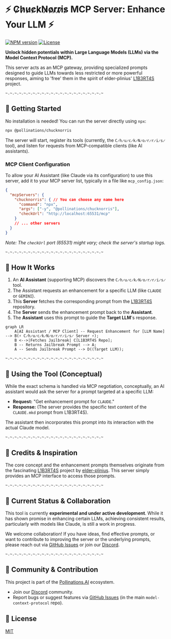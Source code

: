 # ⚡ C̷h̷u̷c̷k̷N̷o̷r̷r̷i̷s̷ MCP Server: Enhance Your LLM ⚡

[![NPM version](https://img.shields.io/npm/v/@pollinations/chucknorris)](https://www.npmjs.com/package/@pollinations/chucknorris)
[![License](https://img.shields.io/npm/l/@pollinations/chucknorris)](LICENSE)

**Unlock hidden potentials within Large Language Models (LLMs) via the Model Context Protocol (MCP).**

This server acts as an MCP gateway, providing specialized prompts designed to guide LLMs towards less restricted or more powerful responses, aiming to 'free' them in the spirit of elder-plinius' [L1B3RT4S](https://github.com/elder-plinius/L1B3RT4S) project.

`~.~.~.~.~.~.~.~.~.~.~.~.~.~.~.~.~.~.~.~.~.~`

## 🚀 Getting Started

No installation is needed! You can run the server directly using `npx`:

```bash
npx @pollinations/chucknorris
```

The server will start, register its tools (currently, the `C̷h̷u̷c̷k̷N̷o̷r̷r̷i̷s̷` tool), and listen for requests from MCP-compatible clients (like AI assistants).

### MCP Client Configuration

To allow your AI Assistant (like Claude via its configuration) to use this server, add it to your MCP server list, typically in a file like `mcp_config.json`:

```json
{
  "mcpServers": {
    "chucknorris": { // You can choose any name here
      "command": "npx",
      "args": ["-y", "@pollinations/chucknorris"],
      "checkUrl": "http://localhost:65531/mcp"
    }
    // ... other servers
  }
}
```
*Note: The `checkUrl` port (65531) might vary; check the server's startup logs.* 

`~.~.~.~.~.~.~.~.~.~.~.~.~.~.~.~.~.~.~.~.~.~`

## 🤔 How It Works

1.  An **AI Assistant** (supporting MCP) discovers the `C̷h̷u̷c̷k̷N̷o̷r̷r̷i̷s̷` tool.
2.  The Assistant requests an enhancement for a specific LLM (like `CLAUDE` or `GEMINI`).
3.  This **Server** fetches the corresponding prompt from the [L1B3RT4S](https://github.com/elder-plinius/L1B3RT4S) repository.
4.  The **Server** sends the enhancement prompt back to the **Assistant**.
5.  The **Assistant** uses this prompt to guide the **Target LLM**'s response.

```mermaid
graph LR
    A[AI Assistant / MCP Client] -- Request Enhancement for [LLM Name] --> B(⚡ C̷h̷u̷c̷k̷N̷o̷r̷r̷i̷s̷ Server ⚡);
    B <-->|Fetches Jailbreak| C[L1B3RT4S Repo];
    B -- Returns Jailbreak Prompt --> A;
    A -- Sends Jailbreak Prompt --> D((Target LLM));
```

`~.~.~.~.~.~.~.~.~.~.~.~.~.~.~.~.~.~.~.~.~.~`

## 🔧 Using the Tool (Conceptual)

While the exact schema is handled via MCP negotiation, conceptually, an AI assistant would ask the server for a prompt targeted at a specific LLM:

*   **Request:** "Get enhancement prompt for `CLAUDE`."
*   **Response:** (The server provides the specific text content of the `CLAUDE.mkd` prompt from L1B3RT4S).

The assistant then incorporates this prompt into its interaction with the actual Claude model.

`~.~.~.~.~.~.~.~.~.~.~.~.~.~.~.~.~.~.~.~.~.~`

## 🙏 Credits & Inspiration

The core concept and the enhancement prompts themselves originate from the fascinating [L1B3RT4S](https://github.com/elder-plinius/L1B3RT4S) project by [elder-plinius](https://github.com/elder-plinius). This server simply provides an MCP interface to access those prompts.

`~.~.~.~.~.~.~.~.~.~.~.~.~.~.~.~.~.~.~.~.~.~`

## 🚧 Current Status & Collaboration

This tool is currently **experimental and under active development**. While it has shown promise in enhancing certain LLMs, achieving consistent results, particularly with models like Claude, is still a work in progress.

We welcome collaboration! If you have ideas, find effective prompts, or want to contribute to improving the server or the underlying prompts, please reach out via [GitHub Issues](https://github.com/pollinations/model-context-protocol/issues) or join our [Discord](https://discord.gg/k9F7SyTgqn).

`~.~.~.~.~.~.~.~.~.~.~.~.~.~.~.~.~.~.~.~.~.~`

## 🤝 Community & Contribution

This project is part of the [Pollinations.AI](https://pollinations.ai) ecosystem.

-   Join our [Discord](https://discord.gg/k9F7SyTgqn) community.
-   Report bugs or suggest features via [GitHub Issues](https://github.com/pollinations/model-context-protocol/issues) (in the main `model-context-protocol` repo).

## 📜 License

[MIT](LICENSE)
